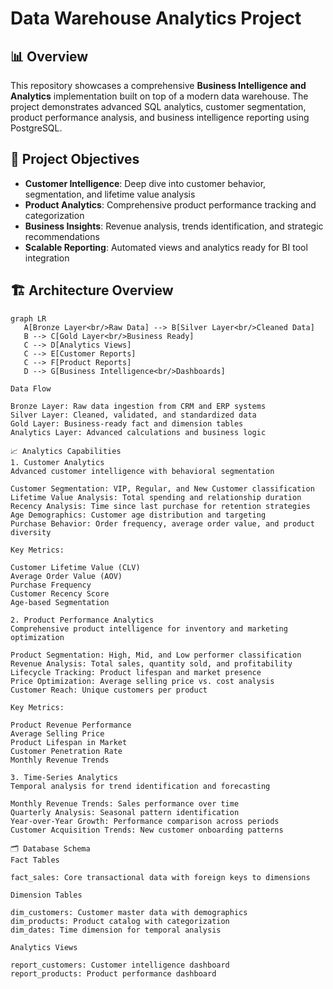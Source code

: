# Data Warehouse Analytics Project

## 📊 Overview

This repository showcases a comprehensive **Business Intelligence and Analytics** implementation built on top of a modern data warehouse. The project demonstrates advanced SQL analytics, customer segmentation, product performance analysis, and business intelligence reporting using PostgreSQL.

## 🎯 Project Objectives

- **Customer Intelligence**: Deep dive into customer behavior, segmentation, and lifetime value analysis
- **Product Analytics**: Comprehensive product performance tracking and categorization
- **Business Insights**: Revenue analysis, trends identification, and strategic recommendations
- **Scalable Reporting**: Automated views and analytics ready for BI tool integration

## 🏗️ Architecture Overview

```mermaid
graph LR
   A[Bronze Layer<br/>Raw Data] --> B[Silver Layer<br/>Cleaned Data]
   B --> C[Gold Layer<br/>Business Ready]
   C --> D[Analytics Views]
   C --> E[Customer Reports]
   C --> F[Product Reports]
   D --> G[Business Intelligence<br/>Dashboards]

Data Flow

Bronze Layer: Raw data ingestion from CRM and ERP systems
Silver Layer: Cleaned, validated, and standardized data
Gold Layer: Business-ready fact and dimension tables
Analytics Layer: Advanced calculations and business logic

📈 Analytics Capabilities
1. Customer Analytics
Advanced customer intelligence with behavioral segmentation

Customer Segmentation: VIP, Regular, and New Customer classification
Lifetime Value Analysis: Total spending and relationship duration
Recency Analysis: Time since last purchase for retention strategies
Age Demographics: Customer age distribution and targeting
Purchase Behavior: Order frequency, average order value, and product diversity

Key Metrics:

Customer Lifetime Value (CLV)
Average Order Value (AOV)
Purchase Frequency
Customer Recency Score
Age-based Segmentation

2. Product Performance Analytics
Comprehensive product intelligence for inventory and marketing optimization

Product Segmentation: High, Mid, and Low performer classification
Revenue Analysis: Total sales, quantity sold, and profitability
Lifecycle Tracking: Product lifespan and market presence
Price Optimization: Average selling price vs. cost analysis
Customer Reach: Unique customers per product

Key Metrics:

Product Revenue Performance
Average Selling Price
Product Lifespan in Market
Customer Penetration Rate
Monthly Revenue Trends

3. Time-Series Analytics
Temporal analysis for trend identification and forecasting

Monthly Revenue Trends: Sales performance over time
Quarterly Analysis: Seasonal pattern identification
Year-over-Year Growth: Performance comparison across periods
Customer Acquisition Trends: New customer onboarding patterns

🗂️ Database Schema
Fact Tables

fact_sales: Core transactional data with foreign keys to dimensions

Dimension Tables

dim_customers: Customer master data with demographics
dim_products: Product catalog with categorization
dim_dates: Time dimension for temporal analysis

Analytics Views

report_customers: Customer intelligence dashboard
report_products: Product performance dashboard
